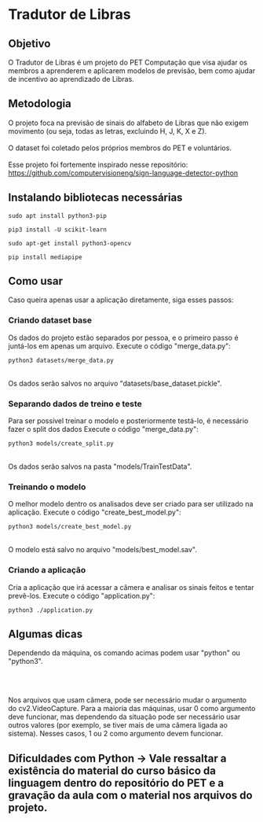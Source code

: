 # Tradutor de Libras

## Objetivo
O Tradutor de Libras é um projeto do PET Computação que visa ajudar os membros a aprenderem e aplicarem modelos de previsão, bem como ajudar de incentivo ao aprendizado de Libras.

## Metodologia
O projeto foca na previsão de sinais do alfabeto de Libras que não exigem movimento (ou seja, todas as letras, excluindo H, J, K, X e Z). <br><br>
O dataset foi coletado pelos próprios membros do PET e voluntários. <br><br>
Esse projeto foi fortemente inspirado nesse repositório: https://github.com/computervisioneng/sign-language-detector-python

## Instalando bibliotecas necessárias
```console
sudo apt install python3-pip
```

```console
pip3 install -U scikit-learn
```

```console
sudo apt-get install python3-opencv
```

```console
pip install mediapipe
```

## Como usar
Caso queira apenas usar a aplicação diretamente, siga esses passos:

### Criando dataset base
Os dados do projeto estão separados por pessoa, e o primeiro passo é juntá-los em apenas um arquivo.
Execute o código "merge_data.py":
```console
python3 datasets/merge_data.py
```
<br>
Os dados serão salvos no arquivo "datasets/base_dataset.pickle".

### Separando dados de treino e teste
Para ser possível treinar o modelo e posteriormente testá-lo, é necessário fazer o split dos dados
Execute o código "merge_data.py":
```console
python3 models/create_split.py
```
<br>
Os dados serão salvos na pasta "models/TrainTestData".

### Treinando o modelo
O melhor modelo dentro os analisados deve ser criado para ser utilizado na aplicação.
Execute o código "create_best_model.py":
```console
python3 models/create_best_model.py
```
<br>
O modelo está salvo no arquivo "models/best_model.sav".

### Criando a aplicação
Cria a aplicação que irá acessar a câmera e analisar os sinais feitos e tentar prevê-los.
Execute o código "application.py":
```console
python3 ./application.py
```

## Algumas dicas
Dependendo da máquina, os comando acimas podem usar "python" ou "python3".

<br><br>

Nos arquivos que usam câmera, pode ser necessário mudar o argumento do cv2.VideoCapture. Para a maioria das máquinas, usar 0 como argumento deve funcionar, mas dependendo da situação pode ser necessário usar outros valores (por exemplo, se tiver mais de uma câmera ligada ao sistema). Nesses casos, 1 ou 2 como argumento devem funcionar.

## Dificuldades com Python -> Vale ressaltar a existência do material do curso básico da linguagem dentro do repositório do PET e a gravação da aula com o material nos arquivos do projeto.

